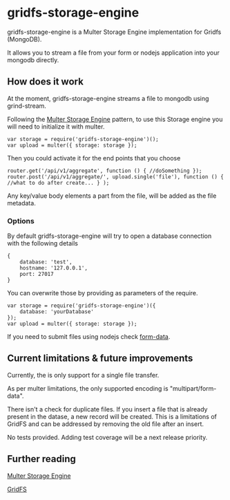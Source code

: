 # gridfs-storage-engine

gridfs-storage-engine is a Multer Storage Engine implementation for Gridfs (MongoDB).

It allows you to stream a file from your form or nodejs application into your mongodb directly.

## How does it work

At the moment, gridfs-storage-engine streams a file to mongodb using grind-stream.

Following the [Multer Storage Engine](https://github.com/expressjs/multer/blob/master/StorageEngine.md) pattern, to use this Storage engine you will need to initialize it with multer. 

```
var storage = require('gridfs-storage-engine')();
var upload = multer({ storage: storage });
```

Then you could activate it for the end points that you choose

```
router.get('/api/v1/aggregate', function () { //doSomething });
router.post('/api/v1/aggregate/', upload.single('file'), function () { //what to do after create... } );
```

Any key/value body elements a part from the file, will be added as the file metadata.

### Options

By default gridfs-storage-engine will try to open a database connection with the following details

```
{
    database: 'test',
    hostname: '127.0.0.1',
    port: 27017
}
```

You can overwrite those by providing as parameters of the require.

```
var storage = require('gridfs-storage-engine')({
    database: 'yourDatabase'
});
var upload = multer({ storage: storage });
```

If you need to submit files using nodejs check [form-data](https://www.npmjs.com/package/form-data).

## Current limitations & future improvements

Currently, the is only support for a single file transfer.

As per multer limitations, the only supported encoding is "multipart/form-data". 

There isn't a check for duplicate files. If you insert a file that is already present in the datase, a new record will be created. This is a limitations of GridFS and can be addressed by removing the old file after an insert.

No tests provided. Adding test coverage will be a next release priority.

## Further reading

[Multer Storage Engine](https://github.com/expressjs/multer/blob/master/StorageEngine.md)

[GridFS](http://docs.mongodb.org/manual/core/gridfs/)

